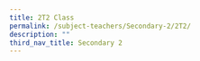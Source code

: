 ```yaml
---
title: 2T2 Class
permalink: /subject-teachers/Secondary-2/2T2/
description: ""
third_nav_title: Secondary 2
---
```

